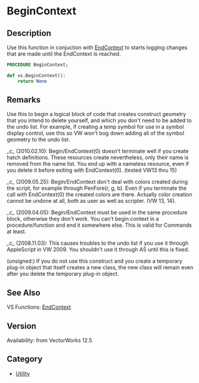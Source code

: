 # BeginContext

## Description
Use this function in conjuction with [EndContext](EndContext.md) to starts logging changes that are made until the EndContext is reached.

```pascal
PROCEDURE BeginContext;
```

```python
def vs.BeginContext():
    return None
```

## Remarks
Use this to begin a logical block of code that creates construct geometry that you intend to delete yourself, and which you don't need to be added to the undo list. For example, if creating a temp symbol for use in a symbol display control, use this so VW won't bog down adding all of the symbol geometry to the undo list.

*\_c\_* (2010.02.10): Begin/EndContext(0) doesn't terminate well if you create hatch definitions. These resources create nevertheless, only their name is removed from the name list. You end up with a nameless resource, even if you delete it before exiting with EndContext(0). (tested VW13 thru 15)

*\_c\_* (2009.05.25): Begin/EndContext don't deal with colors created during the script, for example through PenFore(r, g, b). Even if you terminate the call with EndContext(0) the created colors are there. Actually color creation cannot be undone at all, both as user as well as scripter. (VW 13, 14).

*\_c\_* (2009.04.05): Begin/EndContext must be used in the same procedure block, otherwise they don't work. You can't begin context in a procedure/function and end it somewhere else. This is valid for Commands at least.

*\_c\_* (2008.11.03): This causes troubles to the undo list if you use it through AppleScript in VW 2009. You shouldn't use it through AS until this is fixed.

(unsigned:) If you do not use this construct and you create a temporary plug-in object that itself creates a new class, the new class will remain even after you delete the temporary plug-in object.

## See Also
VS Functions:
[EndContext](EndContext.md)

## Version
Availability: from VectorWorks 12.5

## Category
* [Utility](../Categories/Utility.md)
